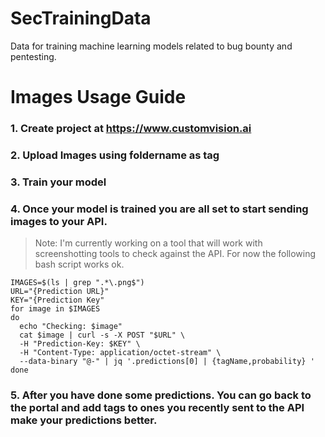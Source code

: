 # SecTrainingData
Data for training machine learning models related to bug bounty and pentesting.

# Images Usage Guide
### 1. Create project at https://www.customvision.ai
### 2. Upload Images using foldername as tag
### 3. Train your model
### 4. Once your model is trained you are all set to start sending images to your API.

> Note: I'm currently working on a tool that will work with screenshotting tools to check against the API. For now the following bash script works ok.
``` 
IMAGES=$(ls | grep ".*\.png$")
URL="{Prediction URL}"
KEY="{Prediction Key"
for image in $IMAGES
do
  echo "Checking: $image"
  cat $image | curl -s -X POST "$URL" \
  -H "Prediction-Key: $KEY" \
  -H "Content-Type: application/octet-stream" \
  --data-binary "@-" | jq '.predictions[0] | {tagName,probability} '
done
```
### 5. After you have done some predictions. You can go back to the portal and add tags to ones you recently sent to the API make your predictions better.
